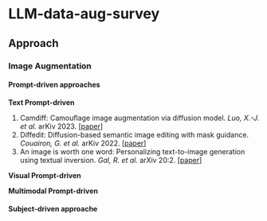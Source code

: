 # LLM-data-aug-survey

## Approach

### Image Augmentation

#### Prompt-driven approaches
**Text Prompt-driven**
1. Camdiff: Camouflage image augmentation via diffusion model. _Luo, X.-J. et al._ arKiv 2023. [[paper](https://arxiv.org/abs/2304.05469)]
2. Diffedit: Diffusion-based semantic image editing with mask guidance. _Couairon, G. et al._ arKiv 2022. [[paper](https://arxiv.org/abs/2210.11427)]
3. An image is worth one word: Personalizing text-to-image generation using textual inversion. _Gal, R. et al._ arXiv 20:2. [[paper](https://arxiv.org/abs/:2208.01618)]


**Visual Prompt-driven**

**Multimodal Prompt-driven**

#### Subject-driven approache

